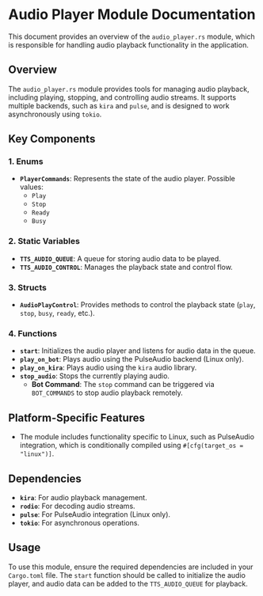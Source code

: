 # Audio Player Module Documentation

This document provides an overview of the `audio_player.rs` module, which is responsible for handling audio playback functionality in the application.

## Overview

The `audio_player.rs` module provides tools for managing audio playback, including playing, stopping, and controlling audio streams. It supports multiple backends, such as `kira` and `pulse`, and is designed to work asynchronously using `tokio`.

## Key Components

### 1. **Enums**

- **`PlayerCommands`**: Represents the state of the audio player. Possible values:
  - `Play`
  - `Stop`
  - `Ready`
  - `Busy`

### 2. **Static Variables**

- **`TTS_AUDIO_QUEUE`**: A queue for storing audio data to be played.
- **`TTS_AUDIO_CONTROL`**: Manages the playback state and control flow.

### 3. **Structs**

- **`AudioPlayControl`**: Provides methods to control the playback state (`play`, `stop`, `busy`, `ready`, etc.).

### 4. **Functions**

- **`start`**: Initializes the audio player and listens for audio data in the queue.
- **`play_on_bot`**: Plays audio using the PulseAudio backend (Linux only).
- **`play_on_kira`**: Plays audio using the `kira` audio library.
- **`stop_audio`**: Stops the currently playing audio.
  - **Bot Command**: The `stop` command can be triggered via `BOT_COMMANDS` to stop audio playback remotely.

## Platform-Specific Features

- The module includes functionality specific to Linux, such as PulseAudio integration, which is conditionally compiled using `#[cfg(target_os = "linux")]`.

## Dependencies

- **`kira`**: For audio playback management.
- **`rodio`**: For decoding audio streams.
- **`pulse`**: For PulseAudio integration (Linux only).
- **`tokio`**: For asynchronous operations.

## Usage

To use this module, ensure the required dependencies are included in your `Cargo.toml` file. The `start` function should be called to initialize the audio player, and audio data can be added to the `TTS_AUDIO_QUEUE` for playback.
